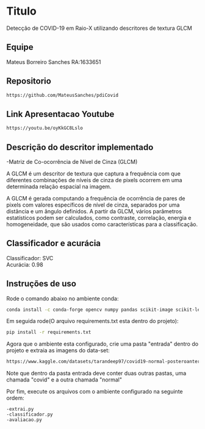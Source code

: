 # Titulo

Detecção de COVID-19 em  Raio-X utilizando descritores de textura GLCM

## Equipe

Mateus Borreiro Sanches RA:1633651

## Repositorio

```bash
https://github.com/MateusSanches/pdiCovid
```


## Link Apresentacao Youtube

```bash
https://youtu.be/oyKkGC8Lslo
```

## Descrição do descritor implementado

-Matriz de Co-ocorrência de Nível de Cinza (GLCM)

A GLCM é um descritor de textura que captura a frequência com que diferentes combinações de níveis de cinza de pixels ocorrem em uma determinada relação espacial na imagem.

A GLCM é gerada computando a frequência de ocorrência de pares de pixels com valores específicos de nível de cinza, separados por uma distância e um ângulo definidos. A partir da GLCM, vários parâmetros estatísticos podem ser calculados, como contraste, correlação, energia e homogeneidade, que são usados como características para a classificação.

## Classificador e acurácia

Classificador: SVC  
Acurácia: 0.98

## Instruções de uso

Rode o comando abaixo no ambiente conda:

```bash
conda install -c conda-forge opencv numpy pandas scikit-image scikit-learn
```

Em seguida rode(O arquivo requirements.txt esta dentro do projeto):

```bash
pip install -r requirements.txt
```

Agora que o ambiente esta configurado, crie uma pasta "entrada" dentro do projeto e extraia as imagens do data-set:

```bash
https://www.kaggle.com/datasets/tarandeep97/covid19-normal-posteroanteriorpa-xrays
```

Note que dentro da pasta entrada deve conter duas outras pastas, uma chamada "covid" e a outra chamada "normal"

Por fim, execute os arquivos com o ambiente configurado na seguinte ordem:

    -extrai.py
    -classificador.py
    -avaliacao.py
